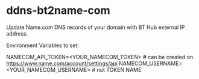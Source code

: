# ddns-bt2name-com
Update Name.com DNS records of your domain with BT Hub external IP address.

Environment Variables to set:

NAMECOM_API_TOKEN=<YOUR_NAMECOM_TOKEN> # can be created on https://www.name.com/account/settings/api
NAMECOM_USERNAME=<YOUR_NAMECOM_USERNAME> # not TOKEN NAME 
